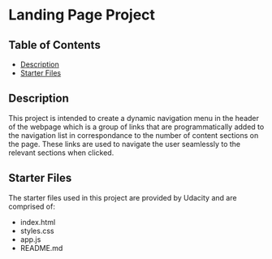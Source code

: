 # Landing Page Project

## Table of Contents

* [Description](#description)
* [Starter Files](#starter-files)

## Description

This project is intended to create a dynamic navigation menu in the header of the webpage which is a group of links that are programmatically added to the navigation list in correspondance to the number of content sections on the page. These links are used to navigate the user seamlessly to the relevant sections when clicked.     

## Starter Files

The starter files used in this project are provided by Udacity and are comprised of:
* index.html
* styles.css
* app.js
* README.md
